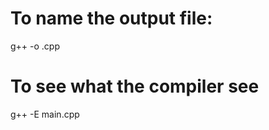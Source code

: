 # To name the output file:
 g++ -o <filename> <filename>.cpp

# To see what the compiler see
 g++ -E main.cpp
